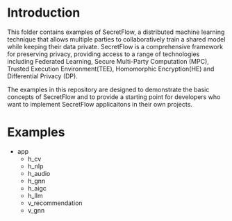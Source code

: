 # Introduction
This folder contains examples of SecretFlow, a distributed machine learning technique that allows multiple parties to collaboratively train a shared model while keeping their data private. SecretFlow is a comprehensive framework for preserving privacy, providing access to a range of technologies including Federated Learning, Secure Multi-Party Computation (MPC), Trusted Execution Environment(TEE), Homomorphic Encryption(HE) and Differential Privacy (DP).

The examples in this repository are designed to demonstrate the basic concepts of SecretFlow and to provide a starting point for developers who want to implement SecretFlow applicaitons in their own projects.

# Examples
- app
    - h_cv
    - h_nlp
    - h_audio
    - h_gnn
    - h_aigc
    - h_llm
    - v_recommendation
    - v_gnn